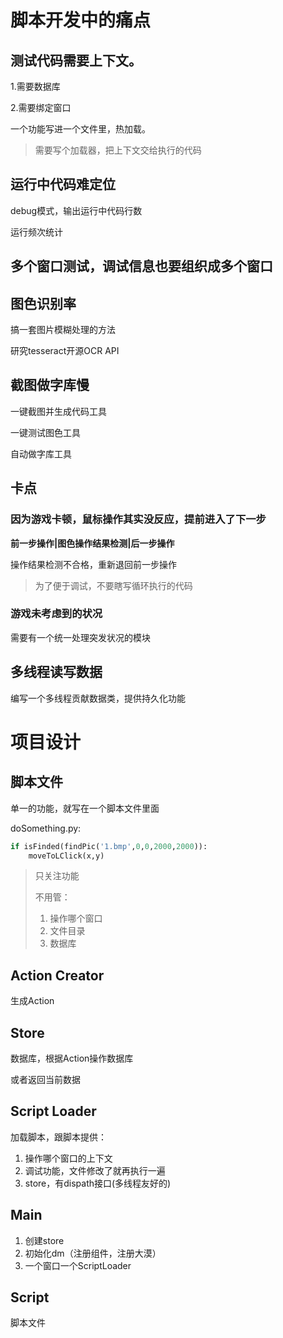 # 脚本开发中的痛点

## 测试代码需要上下文。

1.需要数据库

2.需要绑定窗口

一个功能写进一个文件里，热加载。

>需要写个加载器，把上下文交给执行的代码

## 运行中代码难定位

debug模式，输出运行中代码行数

运行频次统计

## 多个窗口测试，调试信息也要组织成多个窗口

## 图色识别率

搞一套图片模糊处理的方法

研究tesseract开源OCR API

## 截图做字库慢

一键截图并生成代码工具

一键测试图色工具

自动做字库工具

## 卡点

### 因为游戏卡顿，鼠标操作其实没反应，提前进入了下一步

**前一步操作|图色操作结果检测|后一步操作**

操作结果检测不合格，重新退回前一步操作

>为了便于调试，不要瞎写循环执行的代码

### 游戏未考虑到的状况

需要有一个统一处理突发状况的模块

## 多线程读写数据

编写一个多线程贡献数据类，提供持久化功能

# 项目设计

## 脚本文件

单一的功能，就写在一个脚本文件里面

doSomething.py:

```python
if isFinded(findPic('1.bmp',0,0,2000,2000)):
	moveToLClick(x,y)
```

>只关注功能
>
>不用管：
>
>1. 操作哪个窗口
>2. 文件目录
>3. 数据库

## Action Creator

生成Action

## Store

数据库，根据Action操作数据库

或者返回当前数据

## Script Loader

加载脚本，跟脚本提供：

1. 操作哪个窗口的上下文
2. 调试功能，文件修改了就再执行一遍
3. store，有dispath接口(多线程友好的)

## Main

1. 创建store
2. 初始化dm（注册组件，注册大漠）
3. 一个窗口一个ScriptLoader

## Script

 脚本文件

